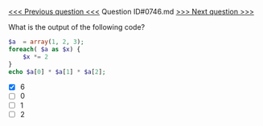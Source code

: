 [<<< Previous question <<<](0745.md)  Question ID#0746.md  [>>> Next question >>>](0747.md) 

What is the output of the following code?
```php
$a  = array(1, 2, 3);
foreach( $a as $x) {
	$x *= 2
}
echo $a[0] * $a[1] * $a[2];
```

- [x] 6
- [ ] 0
- [ ] 1
- [ ] 2
